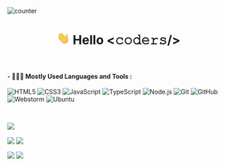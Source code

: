 ![counter](https://enzuieebp3gfvf4.m.pipedream.net)

<h1 align="center"><img src="https://raw.githubusercontent.com/ABSphreak/ABSphreak/master/gifs/Hi.gif" width="30px"> Hello <𝚌𝚘𝚍𝚎𝚛𝚜/></h1>
<br/>



#### - 👨🏻‍💻 Mostly Used Languages and Tools :

![HTML5](https://img.shields.io/badge/-HTML5-E34F26?style=flat-square&logo=html5&logoColor=white)
![CSS3](https://img.shields.io/badge/-CSS3-1572B6?style=flat-square&logo=css3)
![JavaScript](https://img.shields.io/badge/-JavaScript-yellow?style=flat-square&logo=javascript&logoColor=white)
![TypeScript](https://img.shields.io/badge/-TypeScript-1572B6?style=flat-square&logo=TypeScript&logoColor=white)
![Node.js](https://img.shields.io/badge/-Node.js-339933?style=flat-square&logo=nodedotjs&logoColor=white)
![Git](https://img.shields.io/badge/-Git-black?style=flat-square&logo=git&logoColor=white)
![GitHub](https://img.shields.io/badge/-GitHub-181717?style=flat-square&logo=github&logoColor=white)
![Webstorm](https://img.shields.io/badge/-WebStorm-black?style=flat-square&logo=webstorm&logoColor=white)
![Ubuntu](https://img.shields.io/badge/-Ubuntu-E95420?style=flat-square&logo=ubuntu&logoColor=white)

<br/>

![](http://github-profile-summary-cards.vercel.app/api/cards/profile-details?username=sandix34&theme=solarized)

![](http://github-profile-summary-cards.vercel.app/api/cards/repos-per-language?username=sandix34&theme=solarized) ![](http://github-profile-summary-cards.vercel.app/api/cards/most-commit-language?username=sandix34&theme=solarized)

![](http://github-profile-summary-cards.vercel.app/api/cards/stats?username=sandix34&theme=solarized) ![](http://github-profile-summary-cards.vercel.app/api/cards/productive-time?username=sandix34&theme=solarized&utcOffset=8)
